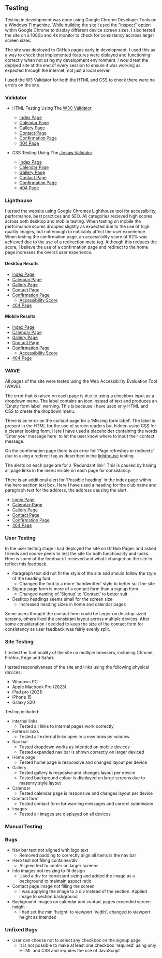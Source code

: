 ## Testing

Testing in development was done using Google Chrome Developer Tools on a Windows 11 machine. While building the site I used the "inspect" option within Google Chrome to display different device screen sizes. I also tested the site on a 1080p and 4k monitor to check for consistancy accross larger screen sizes. 

The site was deployed to GitHub pages early in development. I used this as a way to check that implemented features were diplayed and functioning correctly when not using my development environment. I would test the deplyed site at the end of every session to ensure it was working as expected through the internet, not just a local server. 

I used the W3 Validator for both the HTML and CSS to check there were no errors on the site.

### Validator

- HTML Testing Using The [W3C Validator](https://validator.w3.org/)
    - [Index Page](https://validator.w3.org/nu/?doc=https%3A%2F%2Fkylemardell.github.io%2Fgarden-collective%2Findex.html)
    - [Calendar Page](https://validator.w3.org/nu/?doc=https%3A%2F%2Fkylemardell.github.io%2Fgarden-collective%2Fcalendar.html)
    - [Gallery Page](https://validator.w3.org/nu/?doc=https%3A%2F%2Fkylemardell.github.io%2Fgarden-collective%2Fgallery.html)
    - [Contact Page](https://validator.w3.org/nu/?doc=https%3A%2F%2Fkylemardell.github.io%2Fgarden-collective%2Fcontact.html)
    - [Confirmation Page](https://validator.w3.org/nu/?doc=https%3A%2F%2Fkylemardell.github.io%2Fgarden-collective%2Fconfirmation.html)
    - [404 Page](https://validator.w3.org/nu/?doc=https%3A%2F%2Fkylemardell.github.io%2Fgarden-collective%2F404.html)

- CSS Testing Using The [Jigsaw Validator](https://jigsaw.w3.org/css-validator/)
    - [Index Page](https://jigsaw.w3.org/css-validator/validator?uri=https%3A%2F%2Fkylemardell.github.io%2Fgarden-collective%2Findex.html&profile=css3svg&usermedium=all&warning=1&vextwarning=&lang=en)
    - [Calendar Page](https://jigsaw.w3.org/css-validator/validator?uri=https%3A%2F%2Fkylemardell.github.io%2Fgarden-collective%2Fcalendar.html&profile=css3svg&usermedium=all&warning=1&vextwarning=&lang=en)
    - [Gallery Page](https://jigsaw.w3.org/css-validator/validator?uri=https%3A%2F%2Fkylemardell.github.io%2Fgarden-collective%2Fgallery.html&profile=css3svg&usermedium=all&warning=1&vextwarning=&lang=en)
    - [Contact Page](https://jigsaw.w3.org/css-validator/validator?uri=https%3A%2F%2Fkylemardell.github.io%2Fgarden-collective%2Fcontact.html&profile=css3svg&usermedium=all&warning=1&vextwarning=&lang=en)
    - [Confirmation Page](https://jigsaw.w3.org/css-validator/validator?uri=https%3A%2F%2Fkylemardell.github.io%2Fgarden-collective%2Fconfirmation.html&profile=css3svg&usermedium=all&warning=1&vextwarning=&lang=en)
    - [404 Page](https://jigsaw.w3.org/css-validator/validator?uri=https%3A%2F%2Fkylemardell.github.io%2Fgarden-collective%2F404.html&profile=css3svg&usermedium=all&warning=1&vextwarning=&lang=en)

### Lighthouse

I tested the website using Google Chromes Lighthouse tool for accessibility, performance, best practices and SEO. All categories recieved high scores across both desktop and mobile testing. When testing on mobile the performance scores dropped slightly as expected due to the use of high quality images, but not enough to noticably affect the user experience. When testing the confirmation page, an accessibility score of 92% was achieved due to the use of a redirection meta tag. Although this reduces the score, I believe the use of a confirmation page and redirect to the home page increases the overall user experience.

#### Desktop Results
- [Index Page](https://github.com/KyleMardell/garden-collective/blob/main/media/lighthouse/index-lighthouse-desktop.png)
- [Calendar Page](https://github.com/KyleMardell/garden-collective/blob/main/media/lighthouse/calendar-lighthouse-desktop.png)
- [Gallery Page](https://github.com/KyleMardell/garden-collective/blob/main/media/lighthouse/gallery-lighthouse-desktop.png)
- [Contact Page](https://github.com/KyleMardell/garden-collective/blob/main/media/lighthouse/contact-lighthouse-desktop.png)
- [Confirmation Page](https://github.com/KyleMardell/garden-collective/blob/main/media/lighthouse/confirmation-lighthouse-desktop.png)
    - [Accessibility Score](https://github.com/KyleMardell/garden-collective/blob/main/media/lighthouse/accessibility-lighthouse-desktop.png)
- [404 Page](https://github.com/KyleMardell/garden-collective/blob/main/media/lighthouse/404-lighthouse-desktop.png)

#### Mobile Results
- [Index Page](https://github.com/KyleMardell/garden-collective/blob/main/media/lighthouse/index-lighthouse-mobile.png)
- [Calendar Page](https://github.com/KyleMardell/garden-collective/blob/main/media/lighthouse/calendar-lighthouse-mobile.png)
- [Gallery Page](https://github.com/KyleMardell/garden-collective/blob/main/media/lighthouse/gallery-lighthouse-mobile.png)
- [Contact Page](https://github.com/KyleMardell/garden-collective/blob/main/media/lighthouse/contact-lighthouse-mobile.png)
- [Confirmation Page](https://github.com/KyleMardell/garden-collective/blob/main/media/lighthouse/confirmation-lighthouse-mobile.png)
    - [Accessibility Score](https://github.com/KyleMardell/garden-collective/blob/main/media/lighthouse/accessibility-lighthouse-mobile.png)
- [404 Page](https://github.com/KyleMardell/garden-collective/blob/main/media/lighthouse/404-lighthouse-mobile.png)

### WAVE

All pages of the site were tested using the Web Accessibility Evaluation Tool (WAVE).

The error that is raised on each page is due to using a checkbox input as a dropdown menu. The label contains an icon instead of text and produces an 'Empty form label' warning, This is because i have used only HTML and CSS to create the dropdown menu.

There is an error on the contact page for a 'Missing form label'. The label is present in the HTML for the use of screen readers but hidden using CSS for a cleaner looking form. Here I have used a placeholder containing the words 'Enter your message here' to let the user know where to input their contact message.

On the confirmation page there is an error for 'Page refreshes or redirects' due to using a redirect tag as described in the [lighthouse](#lighthouse) testing.

The alerts on each page are for a 'Redundant link'. This is caused by having all page links in the menu visible on each page for consistancy.

There is an additional alert for 'Possible heading' in the index page within the hero section text box. Here I have used a heading for the club name and paragraph text for the address, the address causing the alert.

- [Index Page](https://github.com/KyleMardell/garden-collective/blob/main/media/wave/index-wave.png)
- [Calendar-Page](https://github.com/KyleMardell/garden-collective/blob/main/media/wave/calendar-wave.png)
- [Gallery Page](https://github.com/KyleMardell/garden-collective/blob/main/media/wave/gallery-wave.png)
- [Contact Page](https://github.com/KyleMardell/garden-collective/blob/main/media/wave/contact-wave.png)
- [Confirmation Page](https://github.com/KyleMardell/garden-collective/blob/main/media/wave/confirmation-wave.png)
- [404 Page](https://github.com/KyleMardell/garden-collective/blob/main/media/wave/404-wave.png)

### User Testing

In the user testing stage I had deployed the site on GitHub Pages and asked friends and course peers to test the site for both functionality and looks. Here is some of the feedback I recieved and what I changed on the site to reflect this feedback.

- Paragraph text did not fit the style of the site and should follow the style of the heading font
    - Changed the font to a more 'handwritten' style to better suit the site
- Signup page form is more of a contact form than a signup form
    - Changed naming of 'Signup' to 'Contact' to better suit
- Desktop headings seems small for the screen size
    - Increased heading sizes in home and calendar pages

Some users thought the contact form could be larger on desktop sized screens, others liked the consistant layout across multiple devices. After some consideration I decided to keep the size of the contact form for consistancy as user feedback was fairly evenly split.

### Site Testing

I tested the funtionality of the site on multiple browsers, including Chrome, Firefox, Edge and Safari. 

I tested responsiveness of the site and links using the following physical devices:
- Windows PC
- Apple Macbook Pro (2023)
- iPad pro (2021)
- iPhone 15
- Galaxy S20

Testing included:
- Internal links
    - Tested all links to internal pages work correctly
- External links
    - Tested all external links open in a new browser window 
- Nav bar
    - Tested dropdown works as intended on mobile devices
    - Tested expanded nav bar is shown correctly on larger deviced
- Home page
    - Tested home page is responsive and changed layout per device
- Gallery
    - Tested gallery is resposive and changes layout per device
    - Tested background colour is displayed on large screens due to masonry style layout
- Calendar
    - Tested calendar page is responsive and changes layout per device
- Contact form
    - Tested contact form for warning messages and correct submission
- Images
    - Tested all images are displayed on all devices

### Manual Testing

### Bugs

- Nav bar text not aligned with logo text
    - Removed padding to correctly align all items is the nav bar
- Hero text not filling container/div
    - Aligned text to center on larger screens
- Info images not resizing to fit design
    - Used a div for consistant sizing and added the image as a background to maintain aspect ratio
- Contact page image not filling the screen
    - I was applying the image to a div instead of the section. Applied image to section background
- Background images on calendar and contact pages exceeded screen height
    - I had set the min 'height' to viewport 'width', changed to viewport height as intended

### Unfixed Bugs

- User can choose not to select any checkbox on the signup page
    - It is not possible to make at least one checkbox 'required' using only HTML and CSS and requires the use of JavaScript


